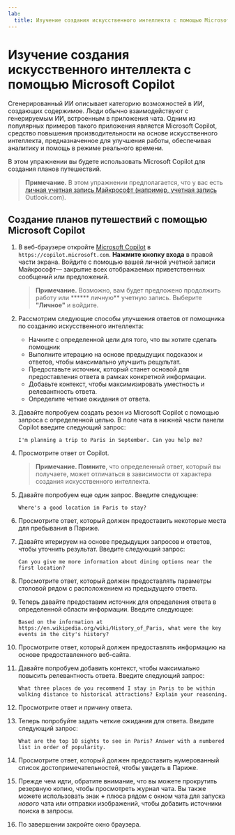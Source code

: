 ```yaml
---
lab:
  title: Изучение создания искусственного интеллекта с помощью Microsoft Copilot
---
```

# Изучение создания искусственного интеллекта с помощью Microsoft Copilot

Сгенерированный ИИ описывает категорию возможностей в ИИ, создающих содержимое. Люди обычно взаимодействуют с генерируемым ИИ, встроенным в приложения чата. Одним из популярных примеров такого приложения является Microsoft Copilot, средство повышения производительности на основе искусственного интеллекта, предназначенное для улучшения работы, обеспечивая аналитику и помощь в режиме реального времени. 

В этом упражнении вы будете использовать Microsoft Copilot для создания планов путешествий.

> **Примечание.** В этом упражнении предполагается, что у вас есть [личная учетная запись Майкрософт (например, учетная запись](https://signup.live.com) Outlook.com).

## Создание планов путешествий с помощью Microsoft Copilot

1. В веб-браузере откройте [Microsoft Copilot](https://copilot.microsoft.com) в `https://copilot.microsoft.com`. **Нажмите кнопку входа** в правой части экрана. Войдите с помощью вашей личной учетной записи Майкрософт— закрытие всех отображаемых приветственных сообщений или предложений.

    >**Примечание.** Возможно, вам будет предложено продолжить работу или ****** личную** учетную запись. Выберите **"Личное"** и войдите. 

1. Рассмотрим следующие способы улучшения ответов от помощника по созданию искусственного интеллекта:
    - Начните с определенной цели для того, что вы хотите сделать помощник
    - Выполните итерацию на основе предыдущих подсказок и ответов, чтобы максимально улучшить рещультат.
    - Предоставьте источник, который станет основой для предоставления ответа в рамках конкретной информации.
    - Добавьте контекст, чтобы максимизировать уместность и релевантность ответа.
    - Определите четкие ожидания от ответа.

1. Давайте попробуем создать резон из Microsoft Copilot с помощью запроса с определенной целью. В поле чата в нижней части панели Copilot введите следующий запрос:

    ```prompt
    I'm planning a trip to Paris in September. Can you help me?
    ```

1. Просмотрите ответ от Copilot. 

    >**Примечание. Помните**, что определенный ответ, который вы получаете, может отличаться в зависимости от характера создания искусственного интеллекта.
 
1. Давайте попробуем еще один запрос. Введите следующее:

    ```prompt
    Where's a good location in Paris to stay? 
    ```

1. Просмотрите ответ, который должен предоставить некоторые места для пребывания в Париже.

1. Давайте итерируем на основе предыдущих запросов и ответов, чтобы уточнить результат. Введите следующий запрос:
    
    ```prompt
    Can you give me more information about dining options near the first location?
    ``` 

1. Просмотрите ответ, который должен предоставлять параметры столовой рядом с расположением из предыдущего ответа. 

1. Теперь давайте предоставим источник для определения ответа в определенной области информации. Введите следующее: 
    
    ```prompt
    Based on the information at https://en.wikipedia.org/wiki/History_of_Paris, what were the key events in the city's history?
    ```

1. Просмотрите ответ, который должен предоставлять информацию на основе предоставленного веб-сайта. 

1. Давайте попробуем добавить контекст, чтобы максимально повысить релевантность ответа. Введите следующий запрос: 

    ```prompt
    What three places do you recommend I stay in Paris to be within walking distance to historical attractions? Explain your reasoning.
    ```

1. Просмотрите ответ и причину ответа.  

1. Теперь попробуйте задать четкие ожидания для ответа. Введите следующий запрос:
    
    ```prompt
    What are the top 10 sights to see in Paris? Answer with a numbered list in order of popularity.
    ```

1. Просмотрите ответ, который должен предоставить нумерованный список достопримечательностей, чтобы увидеть в Париже.

1. Прежде чем идти, обратите внимание, что вы можете прокрутить резервную копию, чтобы просмотреть журнал чата. Вы также можете использовать знак **+** плюса рядом с окном чата для запуска *нового* чата или отправки изображений, чтобы добавить источники поиска в запросы.    

1. По завершении закройте окно браузера. 
